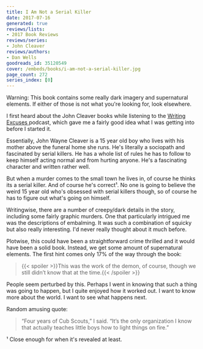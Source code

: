 ```yaml
---
title: I Am Not a Serial Killer
date: 2017-07-16
generated: true
reviews/lists:
- 2017 Book Reviews
reviews/series:
- John Cleaver
reviews/authors:
- Dan Wells
goodreads_id: 35120549
cover: /embeds/books/i-am-not-a-serial-killer.jpg
page_count: 272
series_index: [0]
---
```

Warning: This book contains some really dark imagery and supernatural elements. If either of those is not what you're looking for, look elsewhere.  

I first heard about the John Cleaver books while listening to the [ Writing Excuses ](http://www.writingexcuses.com/) podcast, which gave me a fairly good idea what I was getting into before I started it.  

<!--more-->

Essentially, John Wayne Cleaver is a 15 year old boy who lives with his mother above the funeral home she runs. He's literally a sociopath and fascinated by serial killers. He has a whole list of rules he has to follow to keep himself acting normal and from hurting anyone. He's a fascinating character and written rather well.  

But when a murder comes to the small town he lives in, of course he thinks its a serial killer. And of course he's correct¹. No one is going to believe the weird 15 year old who's obsessed with serial killers though, so of course he has to figure out what's going on himself.  

Writingwise, there are a number of creepy/dark details in the story, including some fairly graphic murders. One that particularly intrigued me was the descriptions of embalming. It was such a combination of squicky but also really interesting. I'd never really thought about it much before.  

Plotwise, this could have been a straightforward crime thrilled and it would have been a solid book. Instead, we get some amount of supernatural elements. The first hint comes only 17% of the way through the book:  

> {{< spoiler >}}This was the work of the demon, of course, though we still didn’t know that at the time.{{< /spoiler >}}

People seem perturbed by this. Perhaps I went in knowing that such a thing was going to happen, but I quite enjoyed how it worked out. I want to know more about the world. I want to see what happens next.  

Random amusing quote:  

> “Four years of Cub Scouts,” I said. “It’s the only organization I know that actually teaches little boys how to light things on fire.”

¹ Close enough for when it's revealed at least.